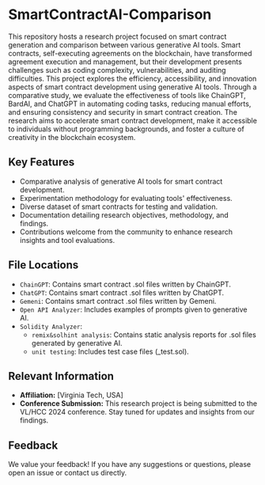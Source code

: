 
# SmartContractAI-Comparison

This repository hosts a research project focused on smart contract generation and comparison between various generative AI tools. Smart contracts, self-executing agreements on the blockchain, have transformed agreement execution and management, but their development presents challenges such as coding complexity, vulnerabilities, and auditing difficulties. This project explores the efficiency, accessibility, and innovation aspects of smart contract development using generative AI tools. Through a comparative study, we evaluate the effectiveness of tools like ChainGPT, BardAI, and ChatGPT in automating coding tasks, reducing manual efforts, and ensuring consistency and security in smart contract creation. The research aims to accelerate smart contract development, make it accessible to individuals without programming backgrounds, and foster a culture of creativity in the blockchain ecosystem.

## Key Features

- Comparative analysis of generative AI tools for smart contract development.
- Experimentation methodology for evaluating tools' effectiveness.
- Diverse dataset of smart contracts for testing and validation.
- Documentation detailing research objectives, methodology, and findings.
- Contributions welcome from the community to enhance research insights and tool evaluations.

## File Locations

- `ChainGPT`: Contains smart contract .sol files written by ChainGPT.
- `ChatGPT`: Contains smart contract .sol files written by ChatGPT.
- `Gemeni`: Contains smart contract .sol files written by Gemeni.
- `Open API Analyzer`: Includes examples of prompts given to generative AI.
- `Solidity Analyzer`: 
    - `remix&solhint analysis`: Contains static analysis reports for .sol files generated by generative AI.
    - `unit testing`: Includes test case files (_test.sol).



## Relevant Information

- **Affiliation:** [Virginia Tech, USA]
- **Conference Submission:** This research project is being submitted to the VL/HCC 2024 conference. Stay tuned for updates and insights from our findings.


## Feedback

We value your feedback! If you have any suggestions or questions, please open an issue or contact us directly.
